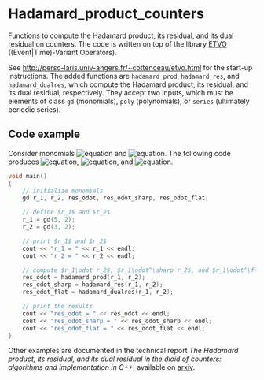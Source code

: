 # Hadamard_product_counters

Functions to compute the Hadamard product, its residual, and its dual residual on counters. The code is written on top of the library [ETVO](http://perso-laris.univ-angers.fr/~cottenceau/etvo.html) ((Event|Time)-Variant Operators).

See <http://perso-laris.univ-angers.fr/~cottenceau/etvo.html> for the start-up instructions.
The added functions are `hadamard_prod`, `hadamard_res`, and `hadamard_dualres`, which compute the Hadamard product, its residual, and its dual residual, respectively.
They accept two inputs, which must be elements of class `gd` (monomials), `poly` (polynomials), or `series` (ultimately periodic series).

## Code example

Consider monomials ![equation](https://latex.codecogs.com/png.image?%5Cbg_white%20r_1&space;=&space;5\delta^2) and ![equation](https://latex.codecogs.com/png.image?%5Cbg_white%20r_2&space;=&space;3\delta^2).
The following code produces ![equation](https://latex.codecogs.com/png.image?%5Cbg_white%20r_1\odot&space;r_2&space;=&space;8\delta^2), ![equation](https://latex.codecogs.com/png.image?%5Cbg_white%20r_1\odot^\sharp&space;r_2&space;=&space;2\delta^{&plus;\infty}), and ![equation](https://latex.codecogs.com/png.image?%5Cbg_white%20r_1\odot^\flat&space;r_2&space;=&space;2\delta^2).

```cpp
void main()
{
    // initialize monomials
    gd r_1, r_2, res_odot, res_odot_sharp, res_odot_flat;

    // define $r_1$ and $r_2$
    r_1 = gd(5, 2); 
    r_2 = gd(3, 2);

    // print $r_1$ and $r_2$
    cout << "r_1 = " << r_1 << endl;
    cout << "r_2 = " << r_2 << endl;

    // compute $r_1\odot r_2$, $r_1\odot^\sharp r_2$, and $r_1\odot^\flat r_2$
    res_odot = hadamard_prod(r_1, r_2);
    res_odot_sharp = hadamard_res(r_1, r_2);
    res_odot_flat = hadamard_dualres(r_1, r_2);

    // print the results
    cout << "res_odot = " << res_odot << endl;
    cout << "res_odot_sharp = " << res_odot_sharp << endl;
    cout << "res_odot_flat = " << res_odot_flat << endl;
}
```

Other examples are documented in the technical report *The Hadamard product, its residual, and its dual residual in the dioid of counters: algorithms and implementation in C++*, available on [arxiv](https://arxiv.org/).
